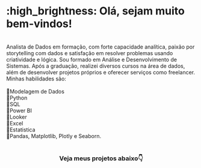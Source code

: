 <!-- Intro -->
 
<h1> :high_brightness: Olá, sejam muito bem-vindos! </h1><br>
Analista de Dados em formação, com forte capacidade analítica, paixão por storytelling com dados e satisfação em resolver problemas usando criatividade e lógica.
Sou formado em Análise e Desenvolvimento de Sistemas. Após a graduação, realizei diversos cursos na área de dados, além de desenvolver projetos próprios e oferecer serviços como freelancer. Minhas habilidades são:
<br><br>
🔹Modelagem de Dados <br>
🔹Python <br>
🔹SQL <br>
🔹Power BI <br>
🔹Looker <br>
🔹Excel <br>
🔹Estatistica <br>
🔹Pandas, Matplotlib, Plotly e Seaborn. <br>

<br>
<h3 align="center"><b>Veja meus projetos abaixo👇</b></h3>
  


